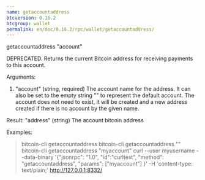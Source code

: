 ```yaml
---
name: getaccountaddress
btcversion: 0.16.2
btcgroup: wallet
permalink: en/doc/0.16.2/rpc/wallet/getaccountaddress/
---
```


getaccountaddress "account"

DEPRECATED. Returns the current Bitcoin address for receiving payments to this account.

Arguments:
1. "account"       (string, required) The account name for the address. It can also be set to the empty string "" to represent the default account. The account does not need to exist, it will be created and a new address created  if there is no account by the given name.

Result:
"address"          (string) The account bitcoin address

Examples:
> bitcoin-cli getaccountaddress 
> bitcoin-cli getaccountaddress ""
> bitcoin-cli getaccountaddress "myaccount"
> curl --user myusername --data-binary '{"jsonrpc": "1.0", "id":"curltest", "method": "getaccountaddress", "params": ["myaccount"] }' -H 'content-type: text/plain;' http://127.0.0.1:8332/



